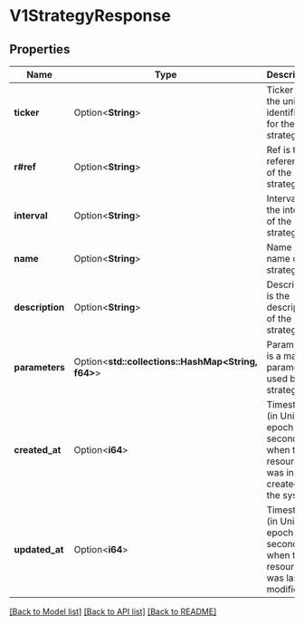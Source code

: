 # V1StrategyResponse

## Properties

Name | Type | Description | Notes
------------ | ------------- | ------------- | -------------
**ticker** | Option<**String**> | Ticker is the unique identifier for the strategy. | [optional]
**r#ref** | Option<**String**> | Ref is the reference of the strategy. | [optional]
**interval** | Option<**String**> | Interval is the interval of the strategy. | [optional]
**name** | Option<**String**> | Name is the name of the strategy. | [optional]
**description** | Option<**String**> | Description is the description of the strategy. | [optional]
**parameters** | Option<**std::collections::HashMap<String, f64>**> | Parameters is a map of parameters used by the strategy. | [optional]
**created_at** | Option<**i64**> | Timestamp (in Unix epoch seconds) when this resource was initially created in the system. | [optional]
**updated_at** | Option<**i64**> | Timestamp (in Unix epoch seconds) when this resource was last modified. | [optional]

[[Back to Model list]](../README.md#documentation-for-models) [[Back to API list]](../README.md#documentation-for-api-endpoints) [[Back to README]](../README.md)


